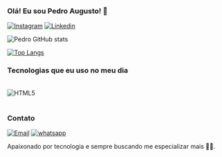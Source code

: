 ### Olá! Eu sou Pedro Augusto! 👋

[![Instagram](https://img.shields.io/badge/Instagram-E4405F?style=for-the-badge&logo=instagram&logoColor=white)](https://instagram.com/p_edroaug?igshid=YmMyMTA2M2Y=)
[![Linkedin](https://img.shields.io/badge/LinkedIn-0077B5?style=for-the-badge&logo=linkedin&logoColor=white)](https://www.linkedin.com/in/pedro-augusto-329a721a7/)

![Pedro GitHub stats](https://github-readme-stats.vercel.app/api?username=devpedr&show_icons=true&theme=synthwave)

[![Top Langs](https://github-readme-stats.vercel.app/api/top-langs/?username=devpedr&layout=compact)](https://github.com/anuraghazra/github-readme-stats)
### Tecnologias que eu uso no meu dia 

<div style="display: inline_block">
<br/>
<img align="center" alt="HTML5" src="https://img.shields.io/badge/HTML5-E34F26?style=for-the-badge&logo=html5&logoColor=white" />
</div>


<br/>

### Contato

[![Email](https://img.shields.io/badge/Gmail-D14836?style=for-the-badge&logo=gmail&logoColor=white)](mailto:pedroaugusto417@yahoo.com)
[![whatsapp](https://img.shields.io/badge/WhatsApp-25D366?style=for-the-badge&logo=whatsapp&logoColor=white)](tel:+5531995332736)

Apaixonado por tecnologia e sempre buscando me especializar mais 🚀💜.
